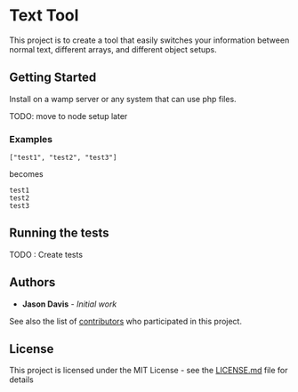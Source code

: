 # Text Tool

This project is to create a tool that easily switches your information between normal text, different arrays, and different object setups. 

## Getting Started

Install on a wamp server or any system that can use php files. 


TODO: move to node setup later


### Examples

```
["test1", "test2", "test3"]
```

becomes 

```
test1
test2
test3
```

## Running the tests

TODO : Create tests

## Authors

* **Jason Davis** - *Initial work* 

See also the list of [contributors](https://github.com/your/project/contributors) who participated in this project.

## License

This project is licensed under the MIT License - see the [LICENSE.md](LICENSE.md) file for details

